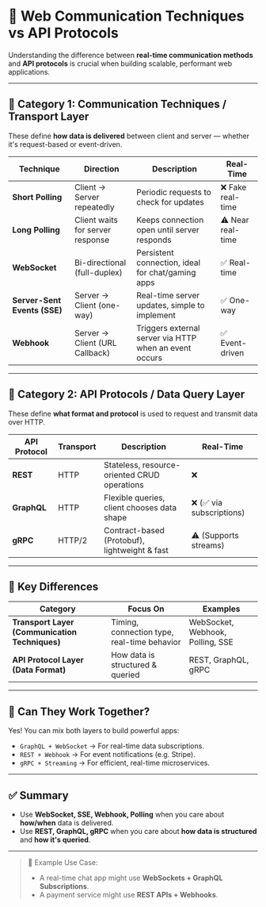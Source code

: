 # 📡 Web Communication Techniques vs API Protocols

Understanding the difference between **real-time communication methods** and **API protocols** is crucial when building scalable, performant web applications.

---

## 🔹 Category 1: Communication Techniques / Transport Layer

These define **how data is delivered** between client and server — whether it's request-based or event-driven.

| Technique        | Direction               | Description                                        | Real-Time |
|------------------|--------------------------|----------------------------------------------------|-----------|
| **Short Polling** | Client → Server repeatedly | Periodic requests to check for updates              | ❌ Fake real-time |
| **Long Polling**  | Client waits for server response | Keeps connection open until server responds         | ⚠️ Near real-time |
| **WebSocket**     | Bi-directional (full-duplex) | Persistent connection, ideal for chat/gaming apps   | ✅ Real-time |
| **Server-Sent Events (SSE)** | Server → Client (one-way) | Real-time server updates, simple to implement       | ✅ One-way |
| **Webhook**       | Server → Client (URL Callback) | Triggers external server via HTTP when an event occurs | ✅ Event-driven |

---

## 🔹 Category 2: API Protocols / Data Query Layer

These define **what format and protocol** is used to request and transmit data over HTTP.

| API Protocol   | Transport | Description                                    | Real-Time |
|----------------|-----------|------------------------------------------------|-----------|
| **REST**       | HTTP      | Stateless, resource-oriented CRUD operations   | ❌ |
| **GraphQL**    | HTTP      | Flexible queries, client chooses data shape    | ❌ (✅ via subscriptions) |
| **gRPC**       | HTTP/2    | Contract-based (Protobuf), lightweight & fast  | ⚠️ (Supports streams) |

---

## 🧠 Key Differences

| Category        | Focus On                       | Examples                           |
|------------------|--------------------------------|------------------------------------|
| **Transport Layer (Communication Techniques)** | Timing, connection type, real-time behavior | WebSocket, Webhook, Polling, SSE |
| **API Protocol Layer (Data Format)**           | How data is structured & queried   | REST, GraphQL, gRPC |

---

## 🔄 Can They Work Together?

Yes! You can mix both layers to build powerful apps:

- `GraphQL + WebSocket` → For real-time data subscriptions.
- `REST + Webhook` → For event notifications (e.g. Stripe).
- `gRPC + Streaming` → For efficient, real-time microservices.

---

## ✅ Summary

- Use **WebSocket, SSE, Webhook, Polling** when you care about **how/when** data is delivered.
- Use **REST, GraphQL, gRPC** when you care about **how data is structured** and **how it's queried**.

---

> 🔧 Example Use Case:
> - A real-time chat app might use **WebSockets + GraphQL Subscriptions**.
> - A payment service might use **REST APIs + Webhooks**.
